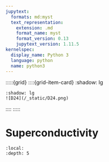 ```yaml
---
jupytext:
  formats: md:myst
  text_representation:
    extension: .md
    format_name: myst
    format_version: 0.13
    jupytext_version: 1.11.5
kernelspec:
  display_name: Python 3
  language: python
  name: python3
---
```


:::::{grid}
::::{grid-item-card}
:shadow: lg

```{grid-item-card}
:shadow: lg
![D24](/_static/D24.png)
```

::::
:::::

# Superconductivity 

```{contents}
:local:
:depth: 5
```
